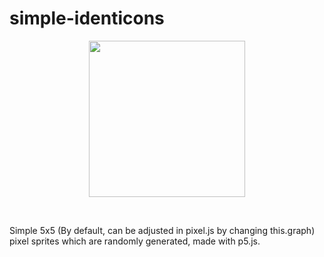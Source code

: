 # simple-identicons
<p align="center">
  <img src="http://i.imgur.com/mRMwKN2.png" width="250"/>
</p>
<br>
<p>Simple 5x5 (By default, can be adjusted in pixel.js by changing this.graph) pixel sprites which are randomly generated, made with p5.js.</p>
